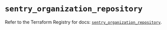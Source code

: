 # `sentry_organization_repository`

Refer to the Terraform Registry for docs: [`sentry_organization_repository`](https://registry.terraform.io/providers/jianyuan/sentry/0.14.5/docs/resources/organization_repository).
